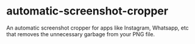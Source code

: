 # automatic-screenshot-cropper
An automatic screenshot cropper for apps like Instagram, Whatsapp, etc that removes the unnecessary garbage from your PNG file.
